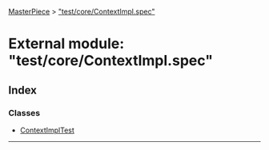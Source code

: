[MasterPiece](../README.md) > ["test/core/ContextImpl.spec"](../modules/_test_core_contextimpl_spec_.md)



# External module: "test/core/ContextImpl.spec"

## Index

### Classes

* [ContextImplTest](../classes/_test_core_contextimpl_spec_.contextimpltest.md)



---
